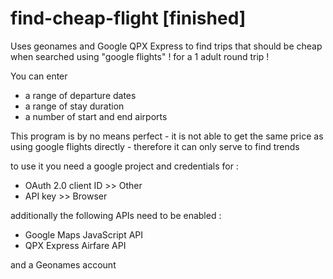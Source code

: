 # find-cheap-flight [finished]

Uses geonames and Google QPX Express to find trips that should be cheap when searched using "google flights" !
for a 1 adult round trip !

You can enter
- a range of departure dates
- a range of stay duration
- a number of start and end airports

This program is by no means perfect - it is not able to get the same price as using google flights directly - therefore it can only serve to find trends

to use it you need a google project and credentials for :
- OAuth 2.0 client ID >> Other
- API key >> Browser

additionally the following APIs need to be enabled :
- Google Maps JavaScript API
- QPX Express Airfare API

and a Geonames account

